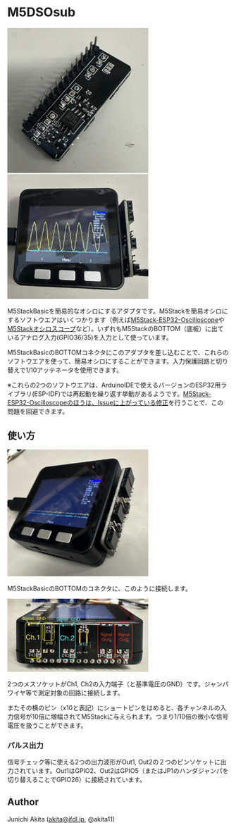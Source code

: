 # M5DSOsub

<img src="https://github.com/akita11/M5DSOsub/blob/main/M5DSOsub.jpg" width="320px">

<img src="https://github.com/akita11/M5DSOsub/blob/main/M5DSOsub_usage.jpg" width="320px">

M5StackBasicを簡易的なオシロにするアダプタです。M5Stackを簡易オシロにするソフトウエアはいくつかります（例えば[M5Stack-ESP32-Oscilloscope](https://github.com/botofancalin/M5Stack-ESP32-Oscilloscope)や[M5Stackオシロスコープ](https://goji2100.com/blog/?p=967)など）。いずれもM5StackのBOTTOM（底板）に出ているアナログ入力(GPIO36/35)を入力として使っています。

M5StackBasicのBOTTOMコネクタにこのアダプタを差し込むことで、これらのソフトウエアを使って、簡易オシロにすることができます。入力保護回路と切り替えで1/10アッテネータを使用できます。

※これらの2つのソフトウエアは、ArduinoIDEで使えるバージョンのESP32用ライブラリ(ESP-IDF)では再起動を繰り返す挙動があるようです。[M5Stack-ESP32-Oscilloscopeのほうは、Issueに上がっている修正](https://github.com/botofancalin/M5Stack-ESP32-Oscilloscope/issues/2)を行うことで、この問題を回避できます。


## 使い方

<img src="https://github.com/akita11/M5DSOsub/blob/main/M5DSOsub_attach.jpg" width="320px">

M5StackBasicのBOTTOMのコネクタに、このように接続します。

<img src="https://github.com/akita11/M5DSOsub/blob/main/M5DSOsub_config.jpg" width="320px">

2つのメスソケットがCh1, Ch2の入力端子（と基準電圧のGND）です。ジャンパワイヤ等で測定対象の回路に接続します。

またその横のピン（x10と表記）にショートピンをはめると、各チャンネルの入力信号が10倍に増幅されてM5Stackに与えられます。つまり1/10倍の微小な信号電圧を扱うことができます。

### パルス出力

信号チェック等に使える2つの出力波形がOut1, Out2の２つのピンソケットに出力されています。Out1はGPIO2、Out2はGPIO5（またはJP1のハンダジャンパを切り替えることでGPIO26）に接続されています。


## Author

Junichi Akita (akita@ifdl.jp, @akita11)
